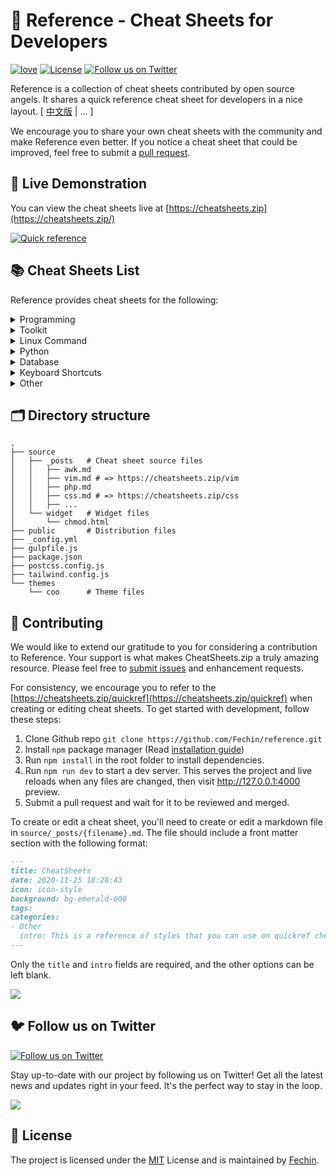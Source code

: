 # 📖 Reference - Cheat Sheets for Developers

[![love](https://badgen.net/badge/make%20with/love/pink)](#)
[![License](https://badgen.net/badge/license/MIT/blue)](https://github.com/huynhthanhdan1710/reference/blob/main/LICENSE)
[![Follow us on Twitter](https://img.shields.io/twitter/follow/FechinLi?style=social)](https://twitter.com/FechinLi)


Reference is a collection of cheat sheets contributed by open source angels. It shares a quick reference cheat sheet for developers in a nice layout. \[ [中文版](https://github.com/jaywcjlove/reference) | ... \]

We encourage you to share your own cheat sheets with the community and make Reference even better. If you notice a cheat sheet that could be improved, feel free to submit a [pull request](#-contributing).




## 👀 Live Demonstration

You can view the cheat sheets live at [https://cheatsheets.zip](https://cheatsheets.zip/)

[![Quick reference](https://cheatsheets.zip/assets/image/preview.png)](https://cheatsheets.zip)


## 📚 Cheat Sheets List

Reference provides cheat sheets for the following:


<details>
<summary>Programming</summary>

- [Kubernetes](https://cheatsheets.zip/kubernetes.html): This page contains a list of commonly used kubectl commands and flags.
- [ES6](https://cheatsheets.zip/es6.html): A quick reference cheat sheet of what's new in JavaScript for ES2015, ES2016, ES2017, ES2018 and beyond
- [MATLAB](https://cheatsheets.zip/matlab.html): This quick reference cheat sheet provides an example introduction to using the [MATLAB](https://mathworks.cn/) scientific computing language to get started quickly
- [C](https://cheatsheets.zip/c.html): C quick reference cheat sheet that provides basic syntax and methods.
- [INI](https://cheatsheets.zip/ini.html): This is a quick reference cheat sheet for understanding and writing INI-format configuration files.
- [LaTeX](https://cheatsheets.zip/latex.html): This cheat sheet summarizes a reference list of [LaTeX](https://www.latex-project.org/) commonly used display math notation and some application examples of [KaTeX](https://katex.org/).
- [Rust](https://cheatsheets.zip/rust.html): The Rust quick reference cheat sheet that aims at providing help on writing basic syntax and methods.
- [C#](https://cheatsheets.zip/cs.html): C# quick reference cheat sheet that provides basic syntax and methods.
- [Laravel](https://cheatsheets.zip/laravel.html): [Laravel](https://laravel.com/docs/8.x/) is an expressive and progressive web application framework for PHP. 
This cheat sheet provides a reference for common commands and features for Laravel 8.
- [Dart](https://cheatsheets.zip/dart.html): A Dart cheat sheet with the most important concepts, functions, methods, and more. A complete quick reference for beginners.
- [JSON](https://cheatsheets.zip/json.html): This is a quick reference cheat sheet for understanding and writing JSON format configuration files.
- [HTML](https://cheatsheets.zip/html.html): This HTML quick reference cheat sheet lists the common HTML and HTML5 tags in readable layout.
- [GraphQL](https://cheatsheets.zip/graphql.html): This quick reference cheat sheet provides a brief overview of GraphQL.
- [C++](https://cheatsheets.zip/cpp.html): C++ quick reference cheat sheet that provides basic syntax and methods.
- [Java](https://cheatsheets.zip/java.html): This cheat sheet is a crash course for Java beginners and help review the basic syntax of the Java language.
- [PHP](https://cheatsheets.zip/php.html): This [PHP](https://www.php.net/manual/en/) cheat sheet provides a reference for quickly looking up the correct syntax for the code you use most frequently.
- [Docker](https://cheatsheets.zip/docker.html): This is a quick reference cheat sheet for [Docker](https://docs.docker.com/get-started/). And you can find the most common Docker commands here.
- [TOML](https://cheatsheets.zip/toml.html): This is a quick reference cheat sheet to the TOML format configuration file syntax.
- [YAML](https://cheatsheets.zip/yaml.html): This is a quick reference cheat sheet for understanding and writing YAML format configuration files.
- [CSS 3](https://cheatsheets.zip/css.html): This is a quick reference cheat sheet for CSS goodness, listing selector syntax, properties, units and other useful bits of information.
- [jQuery](https://cheatsheets.zip/jquery.html): This [jQuery](https://jquery.com/) cheat sheet is a great reference for both beginners and experienced developers.
- [JavaScript](https://cheatsheets.zip/javascript.html): A JavaScript cheat sheet with the most important concepts, functions, methods, and more. A complete quick reference for beginners.
- [Python](https://cheatsheets.zip/python.html): The [Python](https://www.python.org/) cheat sheet is a one-page reference sheet for the Python 3 programming language.
- [Sass](https://cheatsheets.zip/sass.html): This is a quick reference cheat sheet that lists the most useful features of [SASS](https://sass-lang.com).
- [Go](https://cheatsheets.zip/go.html): This cheat sheet provided basic syntax and methods to help you using [Go](https://go.dev/).
- [Markdown](https://cheatsheets.zip/markdown.html): This is a quick reference cheat sheet to the Markdown syntax.
- [Bash](https://cheatsheets.zip/bash.html): This is a quick reference cheat sheet to getting started with linux bash shell scripting.

</details>

<details>
<summary>Toolkit</summary>

- [ChatGPT](https://cheatsheets.zip/chatgpt.html): This cheat sheet lists out prompts and tips from all over the world on how to use ChatGPT effectively
- [VSCode](https://cheatsheets.zip/vscode.html): This VSCode (Visual Studio Code) quick reference cheat sheet shows its keyboard shortcuts and commands.
- [Mitmproxy](https://cheatsheets.zip/mitmproxy.html): [mitmproxy](https://mitmproxy.org/) is a free and open source interactive HTTPS proxy. This is a quick reference cheat sheet to the mitmproxy.
- [XPath](https://cheatsheets.zip/xpath.html): This is an [XPath](https://en.wikipedia.org/wiki/XPath) selectors cheat sheet, which lists commonly used XPath positioning methods and CSS selectors
- [Emacs](https://cheatsheets.zip/emacs.html): [Emacs](https://www.gnu.org/software/emacs) is the extensible, customizable, self-documenting real time display text editor.
This reference was made for Emacs 27.
- [Emmet](https://cheatsheets.zip/emmet.html): [Emmet](https://emmet.io/) is a web-developer’s toolkit for boosting HTML & CSS code writing, which allows you to write large HTML code blocks at speed of light using well-known CSS selectors.
- [RegEX](https://cheatsheets.zip/regex.html): A quick reference for regular expressions (regex), including symbols, ranges, grouping, assertions and some sample patterns to get you started.
- [Vim](https://cheatsheets.zip/vim.html): A useful collection of [Vim](http://www.vim.org/) 8.2 quick reference cheat sheets to help you learn vim editor faster.

</details>

<details>
<summary>Linux Command</summary>

- [Curl](https://cheatsheets.zip/curl.html): This [Curl](https://github.com/curl/curl) cheat sheet contains commands and examples of some common Curl tricks.
- [PM2](https://cheatsheets.zip/pm2.html): [PM2] is a daemon process manager that will help you manage and keep your application online. Getting started with PM2 is straightforward, it is offered as a simple and intuitive CLI.
- [Chmod](https://cheatsheets.zip/chmod.html): This quick reference cheat sheet provides a brief overview of file permissions, and the operation of the chmod command
- [Tmux](https://cheatsheets.zip/tmux.html): The tmux cheat sheet quick reference of most commonly used shortcuts and commands
- [Lsof](https://cheatsheets.zip/lsof.html): This quick reference cheat sheet provides various for using lsof command.
- [SSH](https://cheatsheets.zip/ssh.html): This quick reference cheat sheet provides various for using SSH.
- [Netstat](https://cheatsheets.zip/netstat.html): This quick reference cheat sheet provides various for using netstat command.
- [Screen](https://cheatsheets.zip/screen.html): This is a quick reference guide cheat sheet for the screen command.
- [Awk](https://cheatsheets.zip/awk.html): This is a one page quick reference cheat sheet to the [GNU awk](https://www.gnu.org/software/gawk/manual/gawk.html), which covers commonly used awk expressions and commands.
- [Find](https://cheatsheets.zip/find.html): This is a quick reference list of cheat sheet for linux find command, contains common options and examples.
- [Sed](https://cheatsheets.zip/sed.html): [Sed](https://www.gnu.org/software/sed/manual/sed.html) is a stream editor, this sed cheat sheet contains sed commands and some common sed tricks.
- [Cron](https://cheatsheets.zip/cron.html): [Cron](https://en.wikipedia.org/wiki/Cron) is most suitable for scheduling repetitive tasks. Scheduling one-time tasks can be accomplished using the associated at utility.
- [Git](https://cheatsheets.zip/git.html): This cheat sheet summarizes commonly used Git command line instructions for quick reference.
- [Grep](https://cheatsheets.zip/grep.html): This cheat sheet is intended to be a quick reminder for the main concepts involved in using the command line program grep and assumes you already understand its usage.
- [Netcat](https://cheatsheets.zip/nc.html): This cheat sheet provides various for using Netcat on both Linux and Unix.

</details>

<details>
<summary>Python</summary>

- [Numpy](https://cheatsheets.zip/numpy.html): [NumPy](https://numpy.org/) is the fundamental package for scientific computing with Python. This cheat sheet is a quick reference for NumPy beginners.

</details>

<details>
<summary>Database</summary>

- [Neo4j](https://cheatsheets.zip/neo4j.html): A Neo4j cheat sheet with getting started resources and information on how to query the database with Cypher.
- [PostgreSQL](https://cheatsheets.zip/postgres.html): The [PostgreSQL](https://www.postgresql.org/docs/current/) cheat sheet provides you with the common PostgreSQL commands and statements.
- [Redis](https://cheatsheets.zip/redis.html): This is a [redis](https://redis.io/) quick reference cheat sheet that lists examples of redis commands
- [MySQL](https://cheatsheets.zip/mysql.html): The SQL cheat sheet provides you with the most commonly used SQL statements for your reference.

</details>

<details>
<summary>Keyboard Shortcuts</summary>

- [Adobe Photoshop](https://cheatsheets.zip/adobe-photoshop.html): A visual cheat-sheet for the 283 keyboard shortcuts found in Adobe Photoshop
- [Apex Legends](https://cheatsheets.zip/apex-legends.html): A visual cheat-sheet for the 27 default keyboard shortcuts found in Apex Legends
- [Figma](https://cheatsheets.zip/figma.html): A visual cheat-sheet for the 119 keyboard shortcuts found in Figma
- [Microsoft Teams](https://cheatsheets.zip/microsoft-teams.html): A visual cheat-sheet for the 38 keyboard shortcuts found in Microsoft Teams
- [TablePlus](https://cheatsheets.zip/table-plus.html): A visual cheat-sheet for the 34 keyboard shortcuts found in TablePlus
- [Bear](https://cheatsheets.zip/bear-notes.html): A visual cheat-sheet for the 66 keyboard shortcuts found in Bear. This application is MacOS-only.
- [Feedly](https://cheatsheets.zip/feedly.html): A visual cheat-sheet for the 25 keyboard shortcuts found on the Feedly app
- [FileZilla](https://cheatsheets.zip/filezilla.html): A visual cheat-sheet for the 30 keyboard shortcuts found on the FileZilla program
- [Reddit](https://cheatsheets.zip/reddit.html): A visual cheat-sheet for the 17 keyboard shortcuts found on Reddit.com
- [Slack](https://cheatsheets.zip/slack.html): A visual cheat-sheet for the 62 keyboard shortcuts found in Slack
- [SoundCloud](https://cheatsheets.zip/soundcloud.html): A visual cheat-sheet for the 22 keyboard shortcuts found on SoundCloud
- [Twitter](https://cheatsheets.zip/twitter.html): A visual cheat-sheet for the 26 keyboard shortcuts found on Twitter
- [Android Studio](https://cheatsheets.zip/android-studio.html): A visual cheat-sheet for the 130 keyboard shortcuts found in the Andriod Studio software
- [Github](https://cheatsheets.zip/github.html): A visual cheat-sheet for the 80 keyboard shortcuts found on Github.com
- [Shopify](https://cheatsheets.zip/shopify.html): A visual cheat-sheet for the 50 keyboard shortcuts found on the Shopify website
- [Zoom](https://cheatsheets.zip/zoom.html): A visual cheat-sheet for the 32 keyboard shortcuts found in Zoom. These shortcuts are for MacOS, for Windows visit /zoom-windows.
- [Adobe XD](https://cheatsheets.zip/adobe-xd.html): A visual cheat-sheet for the 97 keyboard shortcuts found in Adobe XD
- [Firefox](https://cheatsheets.zip/firefox.html): A visual cheat-sheet for the 116 keyboard shortcuts found in Firefox
- [PhpStorm](https://cheatsheets.zip/phpstorm.html): A visual cheat-sheet for the 96 keyboard shortcuts found in JetBrains PhpStorm
- [Postman](https://cheatsheets.zip/postman.html): A visual cheat-sheet for the 23 keyboard shortcuts found in Postman
- [Webflow](https://cheatsheets.zip/webflow.html): A visual cheat-sheet for the 41 keyboard shortcuts found in Webflow
- [Adobe Lightroom CC](https://cheatsheets.zip/adobe-lightroom.html): A visual cheat-sheet for the 251 keyboard shortcuts found in Adobe Lightroom CC
- [1Password](https://cheatsheets.zip/1password.html): A cheat sheet for 1password's keyboard shortcuts in Mac, Windows, iOS, Linux.
- [Affinity Designer](https://cheatsheets.zip/affinity-designer.html): A visual cheat-sheet for the 108 keyboard shortcuts found in Affinity Designer
- [Pocket](https://cheatsheets.zip/pocket.html): A visual cheat-sheet for the 36 keyboard shortcuts found on Pocket for Web
- [Trello](https://cheatsheets.zip/trello.html): A visual cheat-sheet for the 29 keyboard shortcuts found on Trello
- [Audacity](https://cheatsheets.zip/audacity.html): A visual cheat-sheet for the 135 default keyboard shortcuts found in Audacity
- [Framer X](https://cheatsheets.zip/framer-x.html): A visual cheat-sheet for the 45 keyboard shortcuts found in Framer X. This application is MacOS-only.
- [Google Drive](https://cheatsheets.zip/google-drive.html): A visual cheat-sheet for the 54 keyboard shortcuts found in Google Drive on the web
- [PuTTy](https://cheatsheets.zip/putty.html): A visual cheat-sheet for the 32 keyboard shortcuts found on the PuTTy app
- [Sequel Pro](https://cheatsheets.zip/sequel-pro.html): A visual cheat-sheet for the 71 keyboard shortcuts found in Sequel Pro. This application is MacOS-only.
- [Apple Music](https://cheatsheets.zip/apple-music.html): A visual cheat-sheet for the 62 keyboard shortcuts found in the Apple Music app. This application is MacOS-only.
- [Blender](https://cheatsheets.zip/blender.html): A visual cheat-sheet for the 187 keyboard shortcuts found in Blender
- [Obsidian](https://cheatsheets.zip/obsidian.html): A visual cheat-sheet for the 17 keyboard shortcuts found in the Obsidian knowledge base app.
- [Telegram Desktop](https://cheatsheets.zip/telegram.html): A visual cheat-sheet for the 37 keyboard shortcuts found on the Telegram Desktop app
- [YouTube](https://cheatsheets.zip/youtube.html): A visual cheat-sheet for the 18 keyboard shortcuts found on YouTube.com
- [Airtable](https://cheatsheets.zip/airtable.html): A visual cheat-sheet for the 36 keyboard shortcuts found in Airtable
- [Bitbucket](https://cheatsheets.zip/bitbucket.html): A visual cheat-sheet for the 35 keyboard shortcuts found on Bitbucket
- [Fortnite](https://cheatsheets.zip/fortnite.html): A visual cheat-sheet for the 26 default keyboard shortcuts found in Fortnite
- [Gmail](https://cheatsheets.zip/gmail.html): A visual cheat-sheet for the 90 keyboard shortcuts found on Gmail
- [Sketch](https://cheatsheets.zip/sketch.html): A visual cheat-sheet for the 149 keyboard shortcuts found in Sketch. This application is MacOS-only.
- [Spotify](https://cheatsheets.zip/spotify.html): A visual cheat-sheet for the 23 keyboard shortcuts found in Spotify
- [Brave Browser](https://cheatsheets.zip/brave.html): A visual cheat-sheet for the 64 keyboard shortcuts found in the Brave browser
- [KanbanMail](https://cheatsheets.zip/kanbanmail.html): A visual cheat-sheet for the 29 keyboard shortcuts found in KanbanMail
- [Microsoft Outlook](https://cheatsheets.zip/outlook.html): A visual cheat-sheet for the 210 keyboard shortcuts found in Microsoft Outlook
- [Principle](https://cheatsheets.zip/principle.html): A visual cheat-sheet for the 30 keyboard shortcuts found in Principle. This application is MacOS-only.
- [Skype](https://cheatsheets.zip/skype.html): A visual cheat-sheet for the 31 keyboard shortcuts found in Skype
- [Arduino IDE](https://cheatsheets.zip/arduino.html): A visual cheat-sheet for the 12 keyboard shortcuts found in the Arduino IDE
- [Asana](https://cheatsheets.zip/asana.html): A visual cheat-sheet for the 40 keyboard shortcuts found in Asana
- [Code Editor for iOS](https://cheatsheets.zip/code-editor-ios.html): A visual cheat-sheet for the 43 keyboard shortcuts found in the Code Editor for iOS app. This application is MacOS-only.
- [Jira](https://cheatsheets.zip/jira.html): A visual cheat-sheet for the 44 keyboard shortcuts found in Jira
- [Quip.com](https://cheatsheets.zip/quip.html): A visual cheat-sheet for the 52 keyboard shortcuts found in Quip
- [WordPress](https://cheatsheets.zip/wordpress.html): A visual cheat-sheet for the 34 keyboard shortcuts found in the WordPress visual editor
- [Chrome Developer Tools](https://cheatsheets.zip/chrome-devtools.html): A visual cheat-sheet for the 56 keyboard shortcuts found in Chrome's Developer Tools
- [GIMP](https://cheatsheets.zip/gimp.html): A visual cheat-sheet for the 97 keyboard shortcuts found in GIMP
- [Google Chrome](https://cheatsheets.zip/google-chrome.html): A visual cheat-sheet for the 65 keyboard shortcuts found in Google Chrome
- [Todoist](https://cheatsheets.zip/todoist.html): A visual cheat-sheet for the 37 keyboard shortcuts found in Todoist
- [TickTick](https://cheatsheets.zip/ticktick.html): A visual cheat-sheet for the 25 keyboard shortcuts found in the TickTick desktop app
- [VLC Player](https://cheatsheets.zip/vlc.html): A visual cheat-sheet for the 82 keyboard shortcuts found in VLC Player
- [Missive](https://cheatsheets.zip/missive.html): A visual cheat-sheet for the 83 keyboard shortcuts found in Missive
- [Origami Studio](https://cheatsheets.zip/origami.html): A visual cheat-sheet for the 71 keyboard shortcuts found in Origami Studio. This application is MacOS-only.
- [Sublime Text](https://cheatsheets.zip/sublime-text.html): A visual cheat-sheet for the 49 keyboard shortcuts found in Sublime Text
- [Transmit](https://cheatsheets.zip/transmit.html): A visual cheat-sheet for the 62 keyboard shortcuts found in Transmit. This application is MacOS-only.
- [Affinity Photo](https://cheatsheets.zip/affinity-photo.html): A visual cheat-sheet for the 177 keyboard shortcuts found in Affinity Photo
- [Monday.com](https://cheatsheets.zip/monday.html): A visual cheat-sheet for the 24 keyboard shortcuts found on Monday.com
- [Proto.io](https://cheatsheets.zip/proto-io.html): A visual cheat-sheet for the 48 keyboard shortcuts found in Proto.io
- [Superhuman](https://cheatsheets.zip/superhuman.html): A visual cheat-sheet for the 105 keyboard shortcuts found in Superhuman. This application is MacOS-only.
- [Vivaldi Browser](https://cheatsheets.zip/vivaldi.html): A visual cheat-sheet for the 69 default keyboard shortcuts found in the Vivaldi browser
- [Finder](https://cheatsheets.zip/finder.html): A visual cheat-sheet for the 55 keyboard shortcuts found in Finder. This application is part of MacOS.
- [GitLab](https://cheatsheets.zip/gitlab.html): A visual cheat-sheet for the 58 keyboard shortcuts found in GitLab
- [Guitar Pro](https://cheatsheets.zip/guitar-pro.html): A visual cheat-sheet for the 129 keyboard shortcuts found in Guitar Pro
- [Roam Research](https://cheatsheets.zip/roam.html): A visual cheat-sheet for the 45 keyboard shortcuts found on Roam Research
- [SketchUp Pro](https://cheatsheets.zip/sketchup.html): A visual cheat-sheet for the 135 default keyboard shortcuts found in SketchUp Pro
- [Unity 3D](https://cheatsheets.zip/unity-3d.html): A visual cheat-sheet for the 50 keyboard shortcuts found in Unity 3D
- [IntelliJ IDEA](https://cheatsheets.zip/idea.html): IntelliJ IDEA is a very good Java IDE, most of its commands have shortcuts to keep your hands from leaving the keyboard
- [WebStorm](https://cheatsheets.zip/webstorm.html): This quick reference cheat sheet lists the default keyboard shortcuts for WebStorm running on Windows/Linux or Mac

</details>

<details>
<summary>Other</summary>

- [Google Search](https://cheatsheets.zip/google-search.html): This quick reference cheat sheet lists of Google advanced search operators.
- [ASCII Code](https://cheatsheets.zip/ascii-code.html): This cheat sheet is a complete list of ASCII Code Table with their numbers and names.
- [Aspect Ratio](https://cheatsheets.zip/aspect-ratio.html): This cheat sheet lists some common aspect ratios and their pixel resolutions. Always confirm your final delivery ratio when shooting.
- [HTML Characters Entities](https://cheatsheets.zip/html-char.html): This cheat sheet is a complete list of HTML entities with their numbers and names. Also included is a full list of ASCII characters that can be represented in HTML.
- [ISO 639-1 Language Code](https://cheatsheets.zip/iso-639-1.html): This is a list of the ISO language codes that conform to the ISO 639-1 standard, it provide reference for multi-language website.
- [Resolutions](https://cheatsheets.zip/resolutions.html): This cheat sheet lists screen sizes, viewport size and CSS media queries for popular Phones, Tablets, Laptops and Watches
- [HTTP Status Code](https://cheatsheets.zip/http-status-code.html): The http status codes cheat sheet. a quick reference to every HTTP status code.
- [Emoji](https://cheatsheets.zip/emoji.html): Some of the emoji codes are not super easy to remember, so here is a little cheat sheet.
- [CheatSheets](https://cheatsheets.zip/quickref.html): This is the magic syntax variant manual that you can use on CheatSheets.zip, It's a good practice for contributors.
- [MIME types](https://cheatsheets.zip/mime.html): This cheat sheet lists some common MIME types for the Web. You can look in the [IANA/MIME Media Types registry](http://www.iana.org/assignments/media-types/index.html) which contains all registered MIME types.

</details>



## 🗂️ Directory structure
```
.
├── source
│   ├── _posts   # Cheat sheet source files
│   │   ├── awk.md
│   │   ├── vim.md # => https://cheatsheets.zip/vim
│   │   ├── php.md
│   │   ├── css.md # => https://cheatsheets.zip/css
│   │   ├── ...
│   └── widget   # Widget files
│       └── chmod.html
├── public       # Distribution files
├── _config.yml
├── gulpfile.js
├── package.json
├── postcss.config.js
├── tailwind.config.js
└── themes
    └── coo      # Theme files
```




## 🤝 Contributing

We would like to extend our gratitude to you for considering a contribution to Reference. Your support is what makes CheatSheets.zip a truly amazing resource. Please feel free to [submit issues](https://github.com/huynhthanhdan1710/reference/issues/new?assignee=Fechin) and enhancement requests.

For consistency, we encourage you to refer to the [https://cheatsheets.zip/quickref](https://cheatsheets.zip/quickref) when creating or editing cheat sheets. To get started with development, follow these steps:

1. Clone Github repo `git clone https://github.com/Fechin/reference.git`
2. Install `npm` package manager (Read [installation guide](https://docs.npmjs.com/downloading-and-installing-node-js-and-npm))
3. Run `npm install` in the root folder to install dependencies.
4. Run `npm run dev` to start a dev server. This serves the project and live reloads when any files are changed, then visit http://127.0.0.1:4000 preview.
5. Submit a pull request and wait for it to be reviewed and merged.



To create or edit a cheat sheet, you'll need to create or edit a markdown file in `source/_posts/{filename}.md`. The file should include a front matter section with the following format:


```markdown
---
title: CheatSheets
date: 2020-11-25 18:28:43
icon: icon-style
background: bg-emerald-600
tags:
categories:
- Other
  intro: This is a reference of styles that you can use on quickref cheat sheets!
---
```
Only the `title` and `intro` fields are required, and the other options can be left blank. 


<a href="https://github.com/Fechin/reference/graphs/contributors">
  <img src="https://contrib.rocks/image?repo=Fechin/reference" />
</a>


## 🐦 Follow us on Twitter

[![Follow us on Twitter](https://img.shields.io/twitter/follow/FechinLi?color=%234a99e9&style=for-the-badge)](https://twitter.com/FechinLi)

Stay up-to-date with our project by following us on Twitter! Get all the latest news and updates right in your feed. It's the perfect way to stay in the loop.

<a href="https://www.buymeacoffee.com/randy8080"><img src="https://img.buymeacoffee.com/button-api/?text=Buy me a coffee&emoji=&slug=randy8080&button_colour=40DCA5&font_colour=ffffff&font_family=Cookie&outline_colour=000000&coffee_colour=FFDD00" /></a>


## 📃 License

The project is licensed under the [MIT](https://github.com/Fechin/reference/blob/main/LICENSE) License and is maintained by [Fechin](https://github.com/Fechin).

